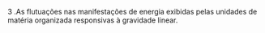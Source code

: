 ﻿3 .As flutuações nas manifestações de energia exibidas pelas unidades de matéria organizada responsivas à gravidade linear.
